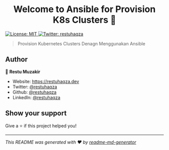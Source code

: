 <h1 align="center">Welcome to Ansible for Provision K8s Clusters 👋</h1>
<p>
  <a href="#" target="_blank">
    <img alt="License: MIT" src="https://img.shields.io/badge/License-MIT-yellow.svg" />
  </a>
  <a href="https://twitter.com/restuhaqza" target="_blank">
    <img alt="Twitter: restuhaqza" src="https://img.shields.io/twitter/follow/restuhaqza.svg?style=social" />
  </a>
</p>

> Provision Kubernetes Clusters Denagn Menggunakan Ansible

## Author

👤 **Restu Muzakir**

* Website: https://restuhaqza.dev
* Twitter: [@restuhaqza](https://twitter.com/restuhaqza)
* Github: [@restuhaqza](https://github.com/restuhaqza)
* LinkedIn: [@restuhaqza](https://linkedin.com/in/restuhaqza)

## Show your support

Give a ⭐️ if this project helped you!

***
_This README was generated with ❤️ by [readme-md-generator](https://github.com/kefranabg/readme-md-generator)_